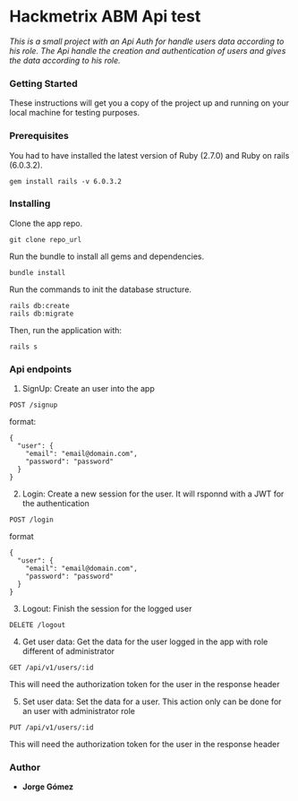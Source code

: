 # Hackmetrix ABM Api test

*This is a small project with an Api Auth for handle users data according to his role. The Api handle the creation and authentication of users and gives the data according to his role.* 

### Getting Started
These instructions will get you a copy of the project up and running on your local machine for testing purposes.

### Prerequisites
You had to have installed the latest version of Ruby (2.7.0) and Ruby on rails (6.0.3.2).

```
gem install rails -v 6.0.3.2
```

### Installing
Clone the app repo.

```
git clone repo_url
```
Run the bundle to install all gems and dependencies.

```
bundle install
```

Run the commands to init the database structure.

```
rails db:create
rails db:migrate
```

Then, run the application with:

```
rails s
```

### Api endpoints

1. SignUp: Create an user into the app
  ```
  POST /signup
  ```
  format:

  ```
  {
    "user": {
      "email": "email@domain.com",
      "password": "password"
    }
  }
  ```
2. Login: Create a new session for the user. It will rsponnd with a JWT for the authentication
  ```
  POST /login
  ```
  format
  ```
  {
    "user": {
      "email": "email@domain.com",
      "password": "password"
    }
  }
  ```
3. Logout: Finish the session for the logged user
  ```
  DELETE /logout
  ```
4. Get user data: Get the data for the user logged in the app with role different of administrator
  ```
  GET /api/v1/users/:id
  ```
  This will need the authorization token for the user in the response header

5. Set user data: Set the data for a user. This action only can be done for an user with administrator role
  ```
  PUT /api/v1/users/:id
  ```
  This will need the authorization token for the user in the response header
### Author
* **Jorge Gómez**
